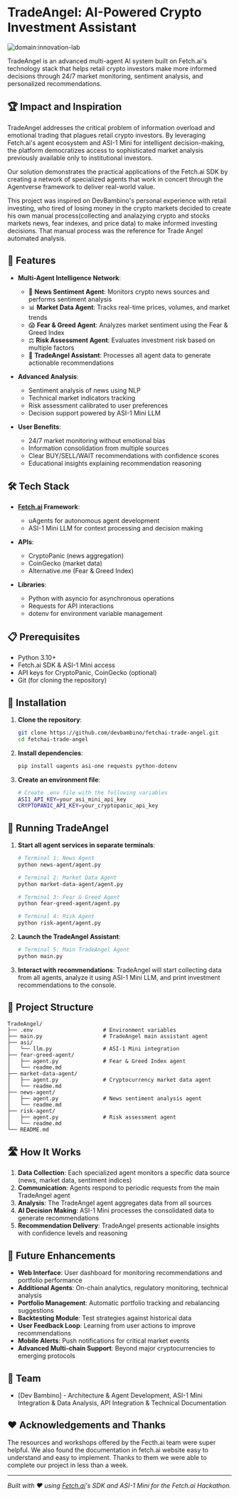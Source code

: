 # TradeAngel: AI-Powered Crypto Investment Assistant

![domain:innovation-lab](https://img.shields.io/badge/innovation--lab-3D8BD3)

TradeAngel is an advanced multi-agent AI system built on Fetch.ai's technology stack that helps retail crypto investors make more informed decisions through 24/7 market monitoring, sentiment analysis, and personalized recommendations.

## 🏆 Impact and Inspiration

TradeAngel addresses the critical problem of information overload and emotional trading that plagues retail crypto investors. By leveraging Fetch.ai's agent ecosystem and ASI-1 Mini for intelligent decision-making, the platform democratizes access to sophisticated market analysis previously available only to institutional investors.

Our solution demonstrates the practical applications of the Fetch.ai SDK by creating a network of specialized agents that work in concert through the Agentverse framework to deliver real-world value.

This project was inspired on DevBambino's personal experience with retail investing, who tired of losing money in the crypto markets decided to create his own manual process(collecting and analazying crypto and stocks markets news, fear indexes, and price data) to make informed investing decisions. That manual process was the reference for Trade Angel automated analysis.

## 🌟 Features

- **Multi-Agent Intelligence Network**:
  - 📰 **News Sentiment Agent**: Monitors crypto news sources and performs sentiment analysis
  - 📊 **Market Data Agent**: Tracks real-time prices, volumes, and market trends
  - 😱 **Fear & Greed Agent**: Analyzes market sentiment using the Fear & Greed Index
  - ⚖️ **Risk Assessment Agent**: Evaluates investment risk based on multiple factors
  - 🧠 **TradeAngel Assistant**: Processes all agent data to generate actionable recommendations

- **Advanced Analysis**:
  - Sentiment analysis of news using NLP
  - Technical market indicators tracking
  - Risk assessment calibrated to user preferences
  - Decision support powered by ASI-1 Mini LLM

- **User Benefits**:
  - 24/7 market monitoring without emotional bias
  - Information consolidation from multiple sources
  - Clear BUY/SELL/WAIT recommendations with confidence scores
  - Educational insights explaining recommendation reasoning

## 🛠️ Tech Stack

- **[Fetch.ai](https://fetch.ai) Framework**:
  - uAgents for autonomous agent development
  - ASI-1 Mini LLM for context processing and decision making
  
- **APIs**:
  - CryptoPanic (news aggregation)
  - CoinGecko (market data)
  - Alternative.me (Fear & Greed Index)

- **Libraries**:
  - Python with asyncio for asynchronous operations
  - Requests for API interactions
  - dotenv for environment variable management

## 📋 Prerequisites

- Python 3.10+
- Fetch.ai SDK & ASI-1 Mini access
- API keys for CryptoPanic, CoinGecko (optional)
- Git (for cloning the repository)

## 🚀 Installation

1. **Clone the repository**:
   ```bash
   git clone https://github.com/devbambino/fetchai-trade-angel.git
   cd fetchai-trade-angel
   ```

2. **Install dependencies**:
   ```bash
   pip install uagents asi-one requests python-dotenv
   ```

3. **Create an environment file**:
   ```bash
   # Create .env file with the following variables
   ASI1_API_KEY=your_asi_mini_api_key
   CRYPTOPANIC_API_KEY=your_cryptopanic_api_key  
   ```

## 🏃 Running TradeAngel

1. **Start all agent services in separate terminals**:

   ```bash
   # Terminal 1: News Agent
   python news-agent/agent.py
   
   # Terminal 2: Market Data Agent
   python market-data-agent/agent.py
   
   # Terminal 3: Fear & Greed Agent
   python fear-greed-agent/agent.py
   
   # Terminal 4: Risk Agent
   python risk-agent/agent.py
   ```

2. **Launch the TradeAngel Assistant**:
   ```bash
   # Terminal 5: Main TradeAngel Agent
   python main.py
   ```

3. **Interact with recommendations**:
   TradeAngel will start collecting data from all agents, analyze it using ASI-1 Mini LLM, and print investment recommendations to the console.

## 📁 Project Structure

```
TradeAngel/
├── .env                      # Environment variables
├── main.py                   # TradeAngel main assistant agent
├── asi/
│   └── llm.py                # ASI-1 Mini integration
├── fear-greed-agent/
│   ├── agent.py              # Fear & Greed Index agent
│   └── readme.md   
├── market-data-agent/
│   ├── agent.py              # Cryptocurrency market data agent
│   └── readme.md   
├── news-agent/
│   ├── agent.py              # News sentiment analysis agent
│   └── readme.md    
├── risk-agent/
│   ├── agent.py              # Risk assessment agent
│   └── readme.md        
└── README.md
```

## 🛣️ How It Works

1. **Data Collection**: Each specialized agent monitors a specific data source (news, market data, sentiment indices)
2. **Communication**: Agents respond to periodic requests from the main TradeAngel agent
3. **Analysis**: The TradeAngel agent aggregates data from all sources
4. **AI Decision Making**: ASI-1 Mini processes the consolidated data to generate recommendations
5. **Recommendation Delivery**: TradeAngel presents actionable insights with confidence levels and reasoning

## 🔮 Future Enhancements

- **Web Interface**: User dashboard for monitoring recommendations and portfolio performance
- **Additional Agents**: On-chain analytics, regulatory monitoring, technical analysis
- **Portfolio Management**: Automatic portfolio tracking and rebalancing suggestions
- **Backtesting Module**: Test strategies against historical data
- **User Feedback Loop**: Learning from user actions to improve recommendations
- **Mobile Alerts**: Push notifications for critical market events
- **Advanced Multi-chain Support**: Beyond major cryptocurrencies to emerging protocols

## 👥 Team

- [Dev Bambino] - Architecture & Agent Development, ASI-1 Mini Integration & Data Analysis, API Integration & Technical Documentation

## ❤️ Acknowledgements and Thanks

The resources and workshops offered by the Fecth.ai team were super helpful. We also found the documentation in fetch.ai website easy to understand and easy to implement. Thanks to them we were able to complete our project in less than a week.

---

*Built with ❤️ using [Fetch.ai](https://fetch.ai)'s SDK and ASI-1 Mini for the Fetch.ai Hackathon.*
